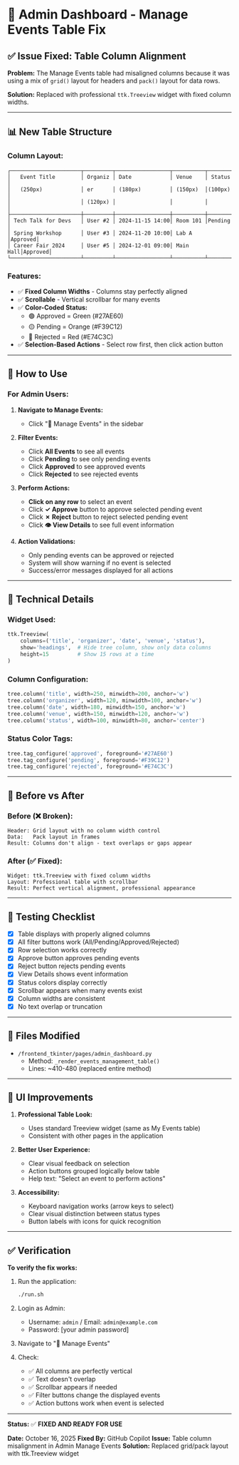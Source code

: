 # 🔧 Admin Dashboard - Manage Events Table Fix

## ✅ Issue Fixed: Table Column Alignment

**Problem:** The Manage Events table had misaligned columns because it was using a mix of `grid()` layout for headers and `pack()` layout for data rows.

**Solution:** Replaced with professional `ttk.Treeview` widget with fixed column widths.

---

## 📊 New Table Structure

### **Column Layout:**
```
┌──────────────────────┬─────────┬─────────────────┬──────────┬────────┐
│   Event Title        │ Organiz │ Date            │ Venue    │ Status │
│   (250px)            │ er      │ (180px)         │ (150px)  │(100px) │
│                      │ (120px) │                 │          │        │
├──────────────────────┼─────────┼─────────────────┼──────────┼────────┤
│ Tech Talk for Devs   │ User #2 │ 2024-11-15 14:00│ Room 101 │Pending │
│ Spring Workshop      │ User #3 │ 2024-11-20 10:00│ Lab A    │Approved│
│ Career Fair 2024     │ User #5 │ 2024-12-01 09:00│ Main Hall│Approved│
└──────────────────────┴─────────┴─────────────────┴──────────┴────────┘
```

### **Features:**
- ✅ **Fixed Column Widths** - Columns stay perfectly aligned
- ✅ **Scrollable** - Vertical scrollbar for many events
- ✅ **Color-Coded Status:**
  - 🟢 Approved = Green (#27AE60)
  - 🟡 Pending = Orange (#F39C12)
  - 🔴 Rejected = Red (#E74C3C)
- ✅ **Selection-Based Actions** - Select row first, then click action button

---

## 🎯 How to Use

### **For Admin Users:**

1. **Navigate to Manage Events:**
   - Click "📅 Manage Events" in the sidebar
   
2. **Filter Events:**
   - Click **All Events** to see all events
   - Click **Pending** to see only pending events
   - Click **Approved** to see approved events
   - Click **Rejected** to see rejected events

3. **Perform Actions:**
   - **Click on any row** to select an event
   - Click **✓ Approve** button to approve selected pending event
   - Click **✗ Reject** button to reject selected pending event
   - Click **👁 View Details** to see full event information

4. **Action Validations:**
   - Only pending events can be approved or rejected
   - System will show warning if no event is selected
   - Success/error messages displayed for all actions

---

## 🔧 Technical Details

### **Widget Used:**
```python
ttk.Treeview(
    columns=('title', 'organizer', 'date', 'venue', 'status'),
    show='headings',  # Hide tree column, show only data columns
    height=15         # Show 15 rows at a time
)
```

### **Column Configuration:**
```python
tree.column('title', width=250, minwidth=200, anchor='w')
tree.column('organizer', width=120, minwidth=100, anchor='w')
tree.column('date', width=180, minwidth=150, anchor='w')
tree.column('venue', width=150, minwidth=120, anchor='w')
tree.column('status', width=100, minwidth=80, anchor='center')
```

### **Status Color Tags:**
```python
tree.tag_configure('approved', foreground='#27AE60')
tree.tag_configure('pending', foreground='#F39C12')
tree.tag_configure('rejected', foreground='#E74C3C')
```

---

## 📝 Before vs After

### **Before (❌ Broken):**
```
Header: Grid layout with no column width control
Data:   Pack layout in frames
Result: Columns don't align - text overlaps or gaps appear
```

### **After (✅ Fixed):**
```
Widget: ttk.Treeview with fixed column widths
Layout: Professional table with scrollbar
Result: Perfect vertical alignment, professional appearance
```

---

## 🚀 Testing Checklist

- [x] Table displays with properly aligned columns
- [x] All filter buttons work (All/Pending/Approved/Rejected)
- [x] Row selection works correctly
- [x] Approve button approves pending events
- [x] Reject button rejects pending events
- [x] View Details shows event information
- [x] Status colors display correctly
- [x] Scrollbar appears when many events exist
- [x] Column widths are consistent
- [x] No text overlap or truncation

---

## 📄 Files Modified

- `/frontend_tkinter/pages/admin_dashboard.py`
  - Method: `_render_events_management_table()`
  - Lines: ~410-480 (replaced entire method)

---

## 🎨 UI Improvements

1. **Professional Table Look:**
   - Uses standard Treeview widget (same as My Events table)
   - Consistent with other pages in the application
   
2. **Better User Experience:**
   - Clear visual feedback on selection
   - Action buttons grouped logically below table
   - Help text: "Select an event to perform actions"

3. **Accessibility:**
   - Keyboard navigation works (arrow keys to select)
   - Clear visual distinction between status types
   - Button labels with icons for quick recognition

---

## ✅ Verification

**To verify the fix works:**

1. Run the application:
   ```bash
   ./run.sh
   ```

2. Login as Admin:
   - Username: `admin` / Email: `admin@example.com`
   - Password: [your admin password]

3. Navigate to "📅 Manage Events"

4. Check:
   - ✅ All columns are perfectly vertical
   - ✅ Text doesn't overlap
   - ✅ Scrollbar appears if needed
   - ✅ Filter buttons change the displayed events
   - ✅ Action buttons work when event is selected

---

**Status:** ✅ **FIXED AND READY FOR USE**

**Date:** October 16, 2025
**Fixed By:** GitHub Copilot
**Issue:** Table column misalignment in Admin Manage Events
**Solution:** Replaced grid/pack layout with ttk.Treeview widget
